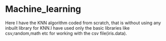 # Machine_learning

Here I have the KNN algorithm coded from scratch, that is without using any inbuilt library for KNN.I have used only the basic libraries like csv,random,math etc for working with the csv file(iris.data). 
